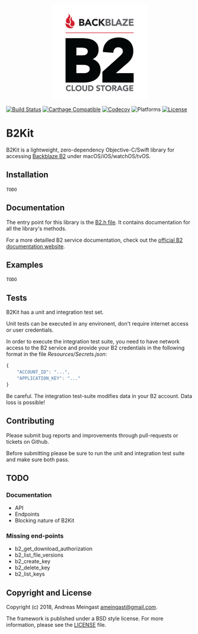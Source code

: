 <p align="center">
    <img src="Resources/B2.png" alt="B2 Logo" width="256" height="256" />
</p>

[![Build Status](https://api.travis-ci.org/ameingast/b2kit.png)](https://travis-ci.org/ameingast/b2kit)
[![Carthage Compatible](https://img.shields.io/badge/carthage-compatible-4BC51D.svg?style=flat)](https://github.com/Carthage/Carthage)
[![Codecov](http://codecov.io/github/ameingast/b2kit/coverage.svg?branch=master)](http://codecov.io/github/ameingast/b2kit?branch=master)
![Platforms](https://img.shields.io/badge/platforms-macOS%20%7C%20iOS%20%7C%20tvOS%20%7C%20watchOS-blue.svg?longCache=true&style=flat)
[![License](https://img.shields.io/badge/license-BSD%203--Clause-blue.svg)](https://opensource.org/licenses/BSD-3-Clause)

# B2Kit

B2Kit is a lightweight, zero-dependency Objective-C/Swift library for accessing 
[Backblaze B2](https://www.backblaze.com/b2/cloud-storage.html) under macOS/iOS/watchOS/tvOS.

## Installation

```TODO```

## Documentation

The entry point for this library is the [B2.h file](./Source/B2/B2.h). It contains documentation for all the library's methods.

For a more detailled B2 service documentation, check out the [official B2 documentation website](https://www.backblaze.com/b2/docs/).

## Examples

```TODO```

## Tests

B2Kit has a unit and integration test set. 

Unit tests can be executed in any environent, don't require internet access or user credentials.

In order to execute the integration test suite, you need to have network access to the B2 service and provide your B2 credentials in the 
following format in the file _Resources/Secrets.json_:

```javascript
{
    "ACCOUNT_ID": "...",
    "APPLICATION_KEY": "..."
}
```

Be careful. The integration test-suite modifies data in your B2 account. Data loss is possible!

## Contributing

Please submit bug reports and improvements through pull-requests or tickets on Github.

Before submitting please be sure to run the unit and integration test suite and make sure both pass.

## TODO

### Documentation

* API
* Endpoints
* Blocking nature of B2Kit

### Missing end-points

* b2_get_download_authorization
* b2_list_file_versions
* b2_create_key
* b2_delete_key
* b2_list_keys

## Copyright and License

Copyright (c) 2018, Andreas Meingast <ameingast@gmail.com>.

The framework is published under a BSD style license. For more information, please see the [LICENSE](./LICENSE) file.
